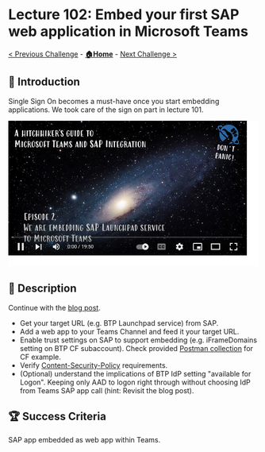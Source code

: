 # Lecture 102: Embed your first SAP web application in Microsoft Teams

[< Previous Challenge](./101-trust-sso.md) - **[🏠Home](../README.md)** - [Next Challenge >](./103a-sap-principal-propagation-basics.md)

## 🔭 Introduction

Single Sign On becomes a must-have once you start embedding applications. We took care of the sign on part in lecture 101.

[![Second session link to YouTube](img/102.png)](https://www.youtube.com/watch?v=a8w7b8WhrHM&list=PLvqyDwoCkBXZ85LoFrNWv9Mj88TiDAc4g&index=3)

## 📖 Description

Continue with the [blog post](https://blogs.sap.com/2022/01/26/integrate-sap-cloud-portal-and-launchpad-service-into-microsoft-teams-including-sso/).

- Get your target URL (e.g. BTP Launchpad service) from SAP.
- Add a web app to your Teams Channel and feed it your target URL.
- Enable trust settings on SAP to support embedding (e.g. iFrameDomains setting on BTP CF subaccount). Check provided [Postman collection](../Templates/BTP-Security-API.postman_collection.json) for CF example.
- Verify [Content-Security-Policy](https://developer.mozilla.org/docs/Web/HTTP/CSP) requirements.
- (Optional) understand the implications of BTP IdP setting "available for Logon". Keeping only AAD to logon right through without choosing IdP from Teams SAP app call (hint: Revisit the blog post).

## 🏆 Success Criteria

SAP app embedded as web app within Teams.
